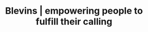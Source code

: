---
title: "Blevins &#124; empowering people to fulfill their calling"
banner_heading: The Blevins Family
banner_text: "Empowering people<br>to fulfill their calling."
section_1:
    heading: "Blevins Ministry Video"
    text: "We hope you enjoy this video we made that gives you a quick overview<br>of our work and lives here with YWAM in Colorado Springs, CO."
section_2:
    spotlight1:
        heading: About Us
        image: img/about-us.png
        text: "We, Rodney and Jolanda Blevins, have been missionaries with YWAM since 1997. Through various missions and ministry trips throughout the years, we have impacted people in 16 different countries spanning five continents! Now serving with YWAM Y360 in Colorado Springs."
    spotlight2:
        heading: Who is YWAM?
        image: img/who-is-ywam.png
        text: "Youth With A Mission (YWAM) encompasses thousands of people and hundreds of ministries in almost every country of the world. In every case, our passion is to know God and to make Him known. We are a mixture of people from all over the world, from over 130 countries including places like Indonesia, Nepal and Mozambique."
    spotlight3: 
        heading: What is Y360?
        image: img/what-is-y360.png
        text: "Y360 is a community of creative communicators and developers passionate about people, cultures and positive change. Our 360-degree focus is broad, holistic and inclusive, whether it is working with immigrants in our own community of Colorado Springs, or partnering on initiatives with colleagues around the world."
---